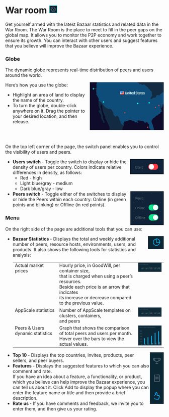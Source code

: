 
# War room ![icon](https://github.com/MarilizaC/icons/blob/master/Icon-WarRoom.png)     

Get yourself armed with the latest Bazaar statistics and related data in the War Room. The War Room is the place to meet to fill in the peer gaps on the global map. It allows you to monitor the P2P economy and work together to ensure its growth. You can interact with other users and suggest features that you believe will improve the Bazaar experience.

### Globe
The dynamic globe represents real-time distribution of peers and users around the world.

<img src="https://github.com/MarilizaC/icons/blob/master/Screenshot%20-%20Globe.png" align="right" />
<p> Here’s how you use the globe: </p>
<ul>
  <li> Highlight an area of land to display the name of the country. </li>
  <li> To turn the globe, double-click anywhere on it. Drag the pointer to your desired location, and then release.</li>
</ul>
</br>
</br>
<p> On the top left corner of the page, the switch panel enables you to control the visibility of users and peers. </p>
<ul>
  <img src="https://github.com/MarilizaC/icons/blob/master/Screenshot%20-%20UsersSwitch.png" align="right" />
  <li> <b> Users switch </b> - Toggle the switch to display or hide the density of users per country. Colors indicate relative differences in density, as follows: 
    <ul>
      <li> Red - high </li>
      <li> Light blue/gray - medium </li>
      <li> Dark blue/gray - low </li>
    </ul>
  </li>
  <img src="https://github.com/MarilizaC/icons/blob/master/Screenshot%20-%20PeersSwitch.png" align="right" />
  <li> <b> Peers switch </b> - Toggle either of the switches to display or hide the Peers within each country: Online (in green points and blinking) or Offline (in red points). </li>
 </ul>
 
### Menu
On the right side of the page are additional tools that you can use:

<ul>
  <img src="https://github.com/MarilizaC/icons/blob/master/Screenshot%20-%20Statistics.png" align="right" />
  <li> <b> Bazaar Statistics </b> - Displays the total and weekly additional number of peers, resource hosts, environments, users, and products.   It also shows the following tools for statistics and analysis: </li>
  <p>
<table>
  <tr>
    <td valign="top"> Actual market prices </td>
    <td valign="top"> Hourly price, in GoodWill, per container size, </br> that is charged when using a peer’s resources. </br> Beside each price is an arrow that indicates </br> its increase or decrease compared to the previous value. </td>
    <td valign="top"> <img src="https://github.com/MarilizaC/icons/blob/master/Screenshot%20-%20StatisticsPrices.png" /> </td>
  </tr>
  <tr>
    <td valign="top"> AppScale statistics </td>
    <td valign="top"> Number of AppScale templates on clusters, containers, </br> and peers </td>
    <td valign="top"> <img src="https://github.com/MarilizaC/icons/blob/master/Screenshot%20-%20StatisticsPrices.png" /> </td>
  </tr>
  <tr>
    <td valign="top"> Peers & Users dynamic statistics </td>
    <td valign="top"> Graph that shows the comparison of total peers and users per month. </br> Hover over the bars to view the actual values. </td>
    <td> <img src="https://github.com/MarilizaC/icons/blob/master/Screenshot%20-%20StatisticsDynamic.png" /> </td>
  </tr>
</table>    
</p>
</ul>

<img src="https://github.com/MarilizaC/icons/blob/master/Screenshot%20-%20OtherIcons.png" align="right" />
<p>
<ul>
  <li> <b> Top 10 </b> - Displays the top countries, invites, products, peer sellers, and peer buyers. </li>
  <li> <b> Features </b> - Displays the suggested features to which you can also comment and rate. </br> 
  If you have an idea about a feature, a functionality, or product, which you believe can help improve the Bazaar experience, you can tell us about it. Click Add to display the popup where you can enter the feature name or title and then provide a brief description. </li>
  <li> <b> Rate us </b> - If you have comments and feedback, we invite you to enter them, and then give us your rating. </li> 
</ul>
</p>




